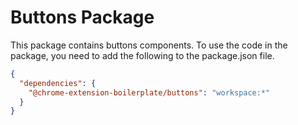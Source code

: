 # Buttons Package

This package contains buttons components.
To use the code in the package, you need to add the following to the package.json file.

```json
{
  "dependencies": {
    "@chrome-extension-boilerplate/buttons": "workspace:*"
  }
}
```
